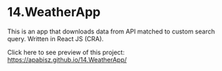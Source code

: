 # 14.WeatherApp
This is an app that downloads data from API matched to custom search query. Written in React JS (CRA).


Click here to see preview of this project: https://apabisz.github.io/14.WeatherApp/
